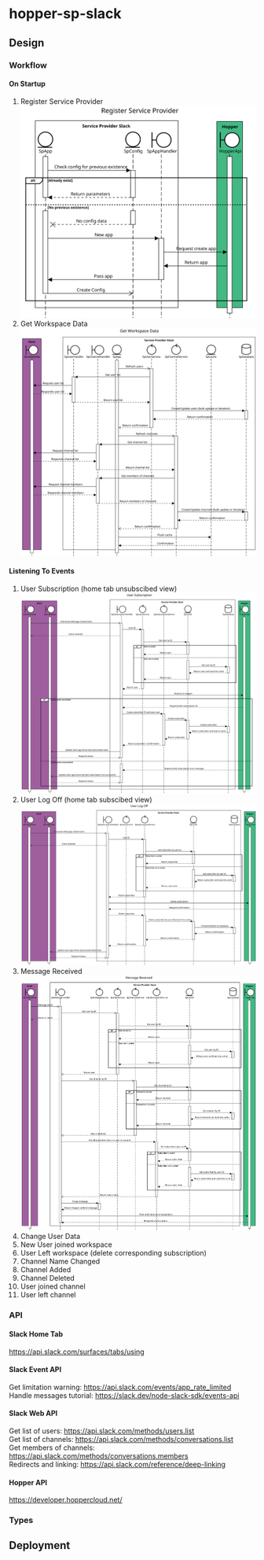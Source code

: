 # hopper-sp-slack
## Design
### Workflow
#### On Startup
1. Register Service Provider
![alt text](https://raw.githubusercontent.com/hopperteam/hopper-sp-slack/master/RegisterServiceProvider.svg "Register Service Provider")  
2. Get Workspace Data
![alt text](https://raw.githubusercontent.com/hopperteam/hopper-sp-slack/master/GetWorkspaceData.svg "Get Workspace Data")   
#### Listening To Events  
1. User Subscription (home tab unsubscibed view)  
![alt text](https://raw.githubusercontent.com/hopperteam/hopper-sp-slack/master/UserSubscription.svg "User Subscription")  
2. User Log Off (home tab subscibed view)  
![alt text](https://raw.githubusercontent.com/hopperteam/hopper-sp-slack/master/UserLogOff.svg "User Log Off")   
3. Message Received  
![alt text](https://raw.githubusercontent.com/hopperteam/hopper-sp-slack/master/MessageReceived.svg "Message Received")
4. Change User Data
5. New User joined workspace
6. User Left workspace (delete corresponding subscription)
7. Channel Name Changed  
8. Channel Added
9. Channel Deleted
10. User joined channel
11. User left channel

### API
#### Slack Home Tab
https://api.slack.com/surfaces/tabs/using
#### Slack Event API
Get limitation warning: https://api.slack.com/events/app_rate_limited  
Handle messages tutorial: https://slack.dev/node-slack-sdk/events-api
#### Slack Web API  
Get list of users: https://api.slack.com/methods/users.list  
Get list of channels: https://api.slack.com/methods/conversations.list  
Get members of channels: https://api.slack.com/methods/conversations.members  
Redirects and linking: https://api.slack.com/reference/deep-linking    
#### Hopper API  
https://developer.hoppercloud.net/

### Types

## Deployment

